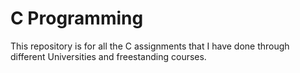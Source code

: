 # C Programming
This repository is for all the C assignments that I have done through different Universities and freestanding courses.
